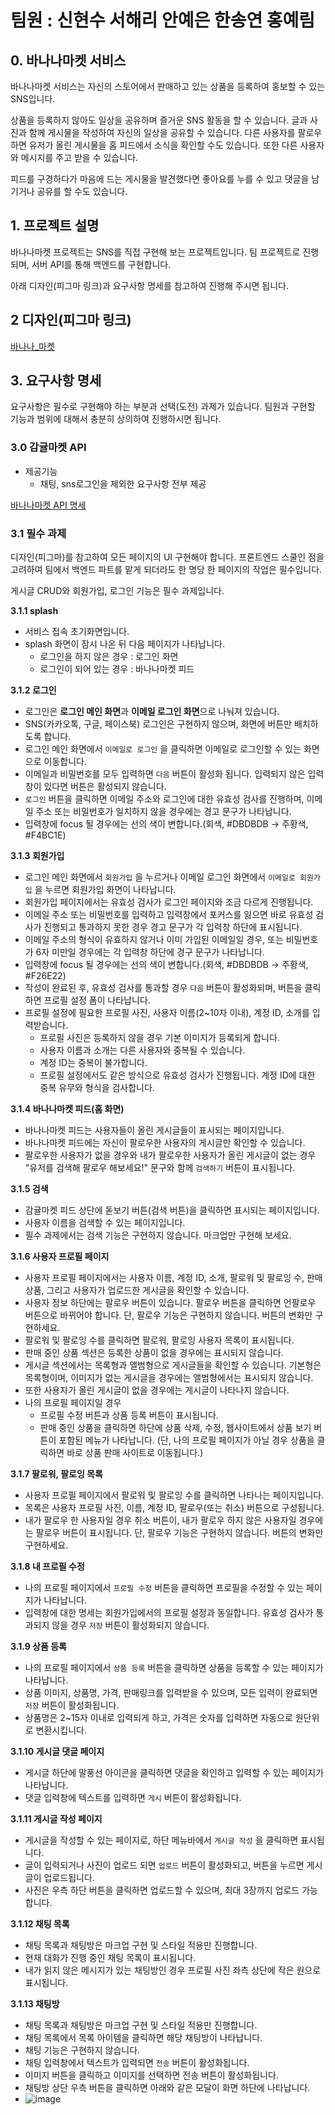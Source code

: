 # 팀원 : 신현수 서해리 안예은 한송연 홍예림

## 0. 바나나마켓 서비스

바나나마켓 서비스는 자신의 스토어에서 판매하고 있는 상품을 등록하여 홍보할 수 있는 SNS입니다.

상품을 등록하지 않아도 일상을 공유하며 즐거운 SNS 활동을 할 수 있습니다. 글과 사진과 함께 게시물을 작성하여 자신의 일상을 공유할 수 있습니다. 다른 사용자를 팔로우하면 유저가 올린 게시물을 홈 피드에서 소식을 확인할 수도 있습니다. 또한 다른 사용자와 메시지를 주고 받을 수 있습니다.

피드를 구경하다가 마음에 드는 게시물을 발견했다면 좋아요를 누를 수 있고 댓글을 남기거나 공유를 할 수도 있습니다.

## 1. 프로젝트 설명

바나나마켓 프로젝트는 SNS를 직접 구현해 보는 프로젝트입니다. 팀 프로젝트로 진행되며, 서버 API를 통해 백엔드를 구현합니다.

아래 디자인(피그마 링크)과 요구사항 명세를 참고하여 진행해 주시면 됩니다.

## 2 디자인(피그마 링크)

[바나나_마켓](https://www.figma.com/file/R69gRlt5uLIhwZvkyPZWHy/%EB%B0%94%EB%82%98%EB%82%98%EB%A7%88%EC%BC%93?node-id=0%3A1)

## 3. 요구사항 명세

요구사항은 필수로 구현해야 하는 부분과 선택(도전) 과제가 있습니다. 팀원과 구현할 기능과 범위에 대해서 충분히 상의하여 진행하시면 됩니다.

### 3.0 감귤마켓 API

- 제공기능
    - 채팅, sns로그인을 제외한 요구사항 전부 제공

[바나나마켓 API 명세](https://www.notion.so/API-b9c93280e29f4670b324009d4461f4d5)

### 3.1 필수 과제

디자인(피그마)를 참고하여 모든 페이지의 UI 구현해야 합니다. 프론트엔드 스쿨인 점을 고려하여 팀에서 백엔드 파트를 맡게 되더라도 한 명당 한 페이지의 작업은 필수입니다.

게시글 CRUD와 회원가입, 로그인 기능은 필수 과제입니다.

**3.1.1 splash**

- 서비스 접속 초기화면입니다.
- splash 화면이 잠시 나온 뒤 다음 페이지가 나타납니다.
    - 로그인을 하지 않은 경우 : 로그인 화면
    - 로그인이 되어 있는 경우 : 바나나마켓 피드

**3.1.2 로그인**

- 로그인은 **로그인 메인 화면**과 **이메일 로그인 화면**으로 나눠져 있습니다.
- SNS(카카오톡, 구글, 페이스북) 로그인은 구현하지 않으며, 화면에 버튼만 배치하도록 합니다.
- 로그인 메인 화면에서 `이메일로 로그인` 을 클릭하면 이메일로 로그인할 수 있는 화면으로 이동합니다.
- 이메일과 비밀번호를 모두 입력하면 `다음` 버튼이 활성화 됩니다. 입력되지 않은 입력창이 있다면 버튼은 활성되지 않습니다.
- `로그인` 버튼을 클릭하면 이메일 주소와 로그인에 대한 유효성 검사를 진행하며, 이메일 주소 또는 비밀번호가 일치하지 않을 경우에는 경고 문구가 나타납니다.
- 입력창에 focus 될 경우에는 선의 색이 변합니다.(회색, #DBDBDB → 주황색, #F4BC1E)

**3.1.3 회원가입**

- 로그인 메인 화면에서 `회원가입` 을 누르거나 이메일 로그인 화면에서 `이메일로 회원가입` 을 누르면 회원가입 화면이 나타납니다.
- 회원가입 페이지에서는 유효성 검사가 로그인 페이지와 조금 다르게 진행됩니다.
- 이메일 주소 또는 비밀번호를 입력하고 입력창에서 포커스를 잃으면 바로 유효성 검사가 진행되고 통과하지 못한 경우 경고 문구가 각 입력창 하단에 표시됩니다.
- 이메일 주소의 형식이 유효하지 않거나 이미 가입된 이메일일 경우,  또는 비밀번호가 6자 미만일 경우에는 각 입력창 하단에 경구 문구가 나타납니다.
- 입력창에 focus 될 경우에는 선의 색이 변합니다.(회색, #DBDBDB → 주황색, #F26E22)
- 작성이 완료된 후, 유효성 검사를 통과할 경우 `다음` 버튼이 활성화되며, 버튼을 클릭하면 프로필 설정 폼이 나타납니다.
- 프로필 설정에 필요한 프로필 사진, 사용자 이름(2~10자 이내), 계정 ID, 소개를 입력받습니다.
    - 프로필 사진은 등록하지 않을 경우 기본 이미지가 등록되게 합니다.
    - 사용자 이름과 소개는 다른 사용자와 중복될 수 있습니다.
    - 계정 ID는 중복이 불가합니다.
    - 프로필 설정에서도 같은 방식으로 유효성 검사가 진행됩니다. 계정 ID에 대한 중복 유무와 형식을 검사합니다.

**3.1.4 바나나마켓 피드(홈 화면)**

- 바나나마켓 피드는 사용자들이 올린 게시글들이 표시되는 페이지입니다.
- 바나나마켓 피드에는 자신이 팔로우한 사용자의 게시글만 확인할 수 있습니다.
- 팔로우한 사용자가 없을 경우와 내가 팔로우한 사용자가 올린 게시글이 없는 경우 "유저를 검색해 팔로우 해보세요!" 문구와 함께 `검색하기` 버튼이 표시됩니다.

**3.1.5 검색**

- 감귤마켓 피드 상단에 돋보기 버튼(검색 버튼)을 클릭하면 표시되는 페이지입니다.
- 사용자 이름을 검색할 수 있는 페이지입니다.
- 필수 과제에서는 검색 기능은 구현하지 않습니다. 마크업만 구현해 보세요.

**3.1.6 사용자 프로필 페이지**

- 사용자 프로필 페이지에서는 사용자 이름, 계정 ID, 소개, 팔로워 및 팔로잉 수, 판매 상품, 그리고 사용자가 업로드한 게시글을 확인할 수 있습니다.
- 사용자 정보 하단에는 팔로우 버튼이 있습니다. 팔로우 버튼을 클릭하면 언팔로우 버튼으로 바뀌어야 합니다. 단, 팔로우 기능은 구현하지 않습니다. 버튼의 변화만 구현하세요.
- 팔로워 및 팔로잉 수를 클릭하면 팔로워, 팔로잉 사용자 목록이 표시됩니다.
- 판매 중인 상품 섹션은 등록한 상품이 없을 경우에는 표시되지 않습니다.
- 게시글 섹션에서는 목록형과 앨범형으로 게시글들을 확인할 수 있습니다. 기본형은 목록형이며, 이미지가 없는 게시글을 경우에는 앨범형에서는 표시되지 않습니다.
- 또한 사용자가 올린 게시글이 없을 경우에는 게시글이 나타나지 않습니다.
- 나의 프로필 페이지일 경우
    - 프로필 수정 버튼과 상품 등록 버튼이 표시됩니다.
    - 판매 중인 상품을 클릭하면 하단에 상품 삭제, 수정, 웹사이트에서 상품 보기 버튼이 포함된 메뉴가 나타납니다. (단, 나의 프로필 페이지가 아닐 경우 상품을 클릭하면 바로 상품 판매 사이트로 이동됩니다.)

**3.1.7 팔로워, 팔로잉 목록**

- 사용자 프로필 페이지에서 팔로워 및 팔로잉 수를 클릭하면 나타나는 페이지입니다.
- 목록은 사용자 프로필 사진, 이름, 계정 ID, 팔로우(또는 취소) 버튼으로 구성됩니다.
- 내가 팔로우 한 사용자일 경우 취소 버튼이, 내가 팔로우 하지 않은 사용자일 경우에는 팔로우 버튼이 표시됩니다. 단, 팔로우 기능은 구현하지 않습니다. 버튼의 변화만 구현하세요.

**3.1.8 내 프로필 수정**

- 나의 프로필 페이지에서 `프로필 수정` 버튼을 클릭하면 프로필을 수정할 수 있는 페이지가 나타납니다.
- 입력창에 대한 명세는 회원가입에서의 프로필 설정과 동일합니다. 유효성 검사가 통과되지 않을 경우 `저장` 버튼이 활성화되지 않습니다.

**3.1.9 상품 등록**

- 나의 프로필 페이지에서 `상품 등록` 버튼을 클릭하면 상품을 등록할 수 있는 페이지가 나타납니다.
- 상품 이미지, 상품명, 가격, 판매링크를 입력받을 수 있으며, 모든 입력이 완료되면 `저장` 버튼이 활성화됩니다.
- 상품명은 2~15자 이내로 입력되게 하고, 가격은 숫자를 입력하면 자동으로 원단위로 변환시킵니다.

**3.1.10 게시글 댓글 페이지**

- 게시글 하단에 말풍선 아이콘을 클릭하면 댓글을 확인하고 입력할 수 있는 페이지가 나타납니다.
- 댓글 입력창에 텍스트를 입력하면 `게시` 버튼이 활성화됩니다.

**3.1.11 게시글 작성 페이지**

- 게시글을 작성할 수 있는 페이지로, 하단 메뉴바에서 `게시글 작성` 을 클릭하면 표시됩니다.
- 글이 입력되거나 사진이 업로드 되면 `업로드` 버튼이 활성화되고, 버튼을 누르면 게시글이 업로드됩니다.
- 사진은 우측 하단 버튼을 클릭하면 업로드할 수 있으며, 최대 3장까지 업로드 가능합니다.

**3.1.12 채팅 목록**

- 채팅 목록과 채팅방은 마크업 구현 및 스타일 적용만 진행합니다.
- 현재 대화가 진행 중인 채팅 목록이 표시됩니다.
- 내가 읽지 않은 메시지가 있는 채팅방인 경우 프로필 사진 좌측 상단에 작은 원으로 표시됩니다.

**3.1.13 채팅방**

- 채팅 목록과 채팅방은 마크업 구현 및 스타일 적용만 진행합니다.
- 채팅 목록에서 목록 아이템을 클릭하면 해당 채팅방이 나타납니다.
- 채팅 기능은 구현하지 않습니다.
- 채팅 입력창에서 텍스트가 입력되면 `전송` 버튼이 활성화됩니다.
- 이미지 버튼을 클릭하고 이미지를 선택하면 전송 버튼이 활성화됩니다.
- 채팅방 상단 우측 버튼을 클릭하면 아래와 같은 모달이 화면 하단에 나타납니다.
- ![image](https://user-images.githubusercontent.com/58941022/148709768-d4c30096-13bd-4c01-883c-45f9383d82c5.png)

